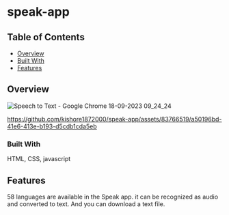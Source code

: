 # speak-app
## Table of Contents

- [Overview](#overview)
- [Built With](#built-with)
- [Features](#features)


## Overview
![Speech to Text - Google Chrome 18-09-2023 09_24_24](https://github.com/kishore1872000/speak-app/assets/83766519/a0bdcdf6-d094-41cd-b963-851cde117d60)


https://github.com/kishore1872000/speak-app/assets/83766519/a50196bd-41e6-413e-b193-d5cdb1cda5eb






### Built With

HTML, CSS, javascript

## Features
58 languages are available in the Speak app.
it can be recognized as audio and converted to text.
And you can download a text file.

